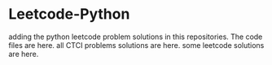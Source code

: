 # Leetcode-Python
adding the python leetcode problem solutions in this repositories. 
The code files are here.
all CTCI problems solutions are here.
some leetcode solutions are here.





































































































































































































































































































































































































































































































































































































































































































































































